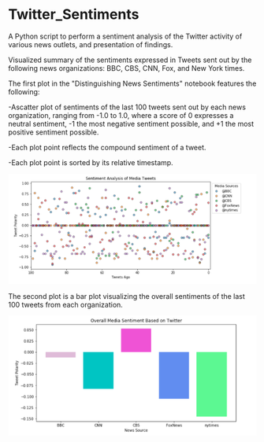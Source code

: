 # Twitter_Sentiments
A Python script to perform a sentiment analysis of the Twitter activity of various news outlets, and presentation of findings.

Visualized summary of the sentiments expressed in Tweets sent out by the following news organizations: BBC, CBS, CNN, Fox, and New York times.

The first plot in the "Distinguishing News Sentiments" notebook features the following:

-Ascatter plot of sentiments of the last 100 tweets sent out by each news organization, ranging from -1.0 to 1.0, where a score of 0 expresses a neutral sentiment, -1 the most negative sentiment possible, and +1 the most positive sentiment possible.

-Each plot point reflects the compound sentiment of a tweet.

-Each plot point is sorted by its relative timestamp.

![](images/sentiment.png)

The second plot is a bar plot visualizing the overall sentiments of the last 100 tweets from each organization. 

![](images/overall.png)
